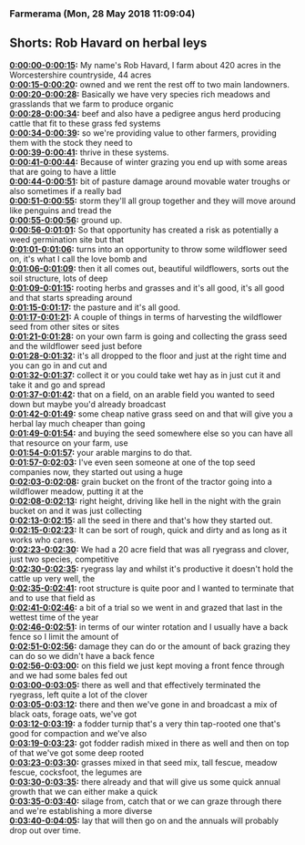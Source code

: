 ### Farmerama  (Mon, 28 May 2018 11:09:04)
## Shorts: Rob Havard on herbal leys  
**[0:00:00-0:00:15](https://soundcloud.com/farmerama-radio/shorts-rob-havard#t=0:00:00):**  My name's Rob Havard, I farm about 420 acres in the Worcestershire countryside, 44 acres  
**[0:00:15-0:00:20](https://soundcloud.com/farmerama-radio/shorts-rob-havard#t=0:00:15):**  owned and we rent the rest off to two main landowners.  
**[0:00:20-0:00:28](https://soundcloud.com/farmerama-radio/shorts-rob-havard#t=0:00:20):**  Basically we have very species rich meadows and grasslands that we farm to produce organic  
**[0:00:28-0:00:34](https://soundcloud.com/farmerama-radio/shorts-rob-havard#t=0:00:28):**  beef and also have a pedigree angus herd producing cattle that fit to these grass fed systems  
**[0:00:34-0:00:39](https://soundcloud.com/farmerama-radio/shorts-rob-havard#t=0:00:34):**  so we're providing value to other farmers, providing them with the stock they need to  
**[0:00:39-0:00:41](https://soundcloud.com/farmerama-radio/shorts-rob-havard#t=0:00:39):**  thrive in these systems.  
**[0:00:41-0:00:44](https://soundcloud.com/farmerama-radio/shorts-rob-havard#t=0:00:41):**  Because of winter grazing you end up with some areas that are going to have a little  
**[0:00:44-0:00:51](https://soundcloud.com/farmerama-radio/shorts-rob-havard#t=0:00:44):**  bit of pasture damage around movable water troughs or also sometimes if a really bad  
**[0:00:51-0:00:55](https://soundcloud.com/farmerama-radio/shorts-rob-havard#t=0:00:51):**  storm they'll all group together and they will move around like penguins and tread the  
**[0:00:55-0:00:56](https://soundcloud.com/farmerama-radio/shorts-rob-havard#t=0:00:55):**  ground up.  
**[0:00:56-0:01:01](https://soundcloud.com/farmerama-radio/shorts-rob-havard#t=0:00:56):**  So that opportunity has created a risk as potentially a weed germination site but that  
**[0:01:01-0:01:06](https://soundcloud.com/farmerama-radio/shorts-rob-havard#t=0:01:01):**  turns into an opportunity to throw some wildflower seed on, it's what I call the love bomb and  
**[0:01:06-0:01:09](https://soundcloud.com/farmerama-radio/shorts-rob-havard#t=0:01:06):**  then it all comes out, beautiful wildflowers, sorts out the soil structure, lots of deep  
**[0:01:09-0:01:15](https://soundcloud.com/farmerama-radio/shorts-rob-havard#t=0:01:09):**  rooting herbs and grasses and it's all good, it's all good and that starts spreading around  
**[0:01:15-0:01:17](https://soundcloud.com/farmerama-radio/shorts-rob-havard#t=0:01:15):**  the pasture and it's all good.  
**[0:01:17-0:01:21](https://soundcloud.com/farmerama-radio/shorts-rob-havard#t=0:01:17):**  A couple of things in terms of harvesting the wildflower seed from other sites or sites  
**[0:01:21-0:01:28](https://soundcloud.com/farmerama-radio/shorts-rob-havard#t=0:01:21):**  on your own farm is going and collecting the grass seed and the wildflower seed just before  
**[0:01:28-0:01:32](https://soundcloud.com/farmerama-radio/shorts-rob-havard#t=0:01:28):**  it's all dropped to the floor and just at the right time and you can go in and cut and  
**[0:01:32-0:01:37](https://soundcloud.com/farmerama-radio/shorts-rob-havard#t=0:01:32):**  collect it or you could take wet hay as in just cut it and take it and go and spread  
**[0:01:37-0:01:42](https://soundcloud.com/farmerama-radio/shorts-rob-havard#t=0:01:37):**  that on a field, on an arable field you wanted to seed down but maybe you'd already broadcast  
**[0:01:42-0:01:49](https://soundcloud.com/farmerama-radio/shorts-rob-havard#t=0:01:42):**  some cheap native grass seed on and that will give you a herbal lay much cheaper than going  
**[0:01:49-0:01:54](https://soundcloud.com/farmerama-radio/shorts-rob-havard#t=0:01:49):**  and buying the seed somewhere else so you can have all that resource on your farm, use  
**[0:01:54-0:01:57](https://soundcloud.com/farmerama-radio/shorts-rob-havard#t=0:01:54):**  your arable margins to do that.  
**[0:01:57-0:02:03](https://soundcloud.com/farmerama-radio/shorts-rob-havard#t=0:01:57):**  I've even seen someone at one of the top seed companies now, they started out using a huge  
**[0:02:03-0:02:08](https://soundcloud.com/farmerama-radio/shorts-rob-havard#t=0:02:03):**  grain bucket on the front of the tractor going into a wildflower meadow, putting it at the  
**[0:02:08-0:02:13](https://soundcloud.com/farmerama-radio/shorts-rob-havard#t=0:02:08):**  right height, driving like hell in the night with the grain bucket on and it was just collecting  
**[0:02:13-0:02:15](https://soundcloud.com/farmerama-radio/shorts-rob-havard#t=0:02:13):**  all the seed in there and that's how they started out.  
**[0:02:15-0:02:23](https://soundcloud.com/farmerama-radio/shorts-rob-havard#t=0:02:15):**  It can be sort of rough, quick and dirty and as long as it works who cares.  
**[0:02:23-0:02:30](https://soundcloud.com/farmerama-radio/shorts-rob-havard#t=0:02:23):**  We had a 20 acre field that was all ryegrass and clover, just two species, competitive  
**[0:02:30-0:02:35](https://soundcloud.com/farmerama-radio/shorts-rob-havard#t=0:02:30):**  ryegrass lay and whilst it's productive it doesn't hold the cattle up very well, the  
**[0:02:35-0:02:41](https://soundcloud.com/farmerama-radio/shorts-rob-havard#t=0:02:35):**  root structure is quite poor and I wanted to terminate that and to use that field as  
**[0:02:41-0:02:46](https://soundcloud.com/farmerama-radio/shorts-rob-havard#t=0:02:41):**  a bit of a trial so we went in and grazed that last in the wettest time of the year  
**[0:02:46-0:02:51](https://soundcloud.com/farmerama-radio/shorts-rob-havard#t=0:02:46):**  in terms of our winter rotation and I usually have a back fence so I limit the amount of  
**[0:02:51-0:02:56](https://soundcloud.com/farmerama-radio/shorts-rob-havard#t=0:02:51):**  damage they can do or the amount of back grazing they can do so we didn't have a back fence  
**[0:02:56-0:03:00](https://soundcloud.com/farmerama-radio/shorts-rob-havard#t=0:02:56):**  on this field we just kept moving a front fence through and we had some bales fed out  
**[0:03:00-0:03:05](https://soundcloud.com/farmerama-radio/shorts-rob-havard#t=0:03:00):**  there as well and that effectively terminated the ryegrass, left quite a lot of the clover  
**[0:03:05-0:03:12](https://soundcloud.com/farmerama-radio/shorts-rob-havard#t=0:03:05):**  there and then we've gone in and broadcast a mix of black oats, forage oats, we've got  
**[0:03:12-0:03:19](https://soundcloud.com/farmerama-radio/shorts-rob-havard#t=0:03:12):**  a fodder turnip that's a very thin tap-rooted one that's good for compaction and we've also  
**[0:03:19-0:03:23](https://soundcloud.com/farmerama-radio/shorts-rob-havard#t=0:03:19):**  got fodder radish mixed in there as well and then on top of that we've got some deep rooted  
**[0:03:23-0:03:30](https://soundcloud.com/farmerama-radio/shorts-rob-havard#t=0:03:23):**  grasses mixed in that seed mix, tall fescue, meadow fescue, cocksfoot, the legumes are  
**[0:03:30-0:03:35](https://soundcloud.com/farmerama-radio/shorts-rob-havard#t=0:03:30):**  there already and that will give us some quick annual growth that we can either make a quick  
**[0:03:35-0:03:40](https://soundcloud.com/farmerama-radio/shorts-rob-havard#t=0:03:35):**  silage from, catch that or we can graze through there and we're establishing a more diverse  
**[0:03:40-0:04:05](https://soundcloud.com/farmerama-radio/shorts-rob-havard#t=0:03:40):**  lay that will then go on and the annuals will probably drop out over time.  
